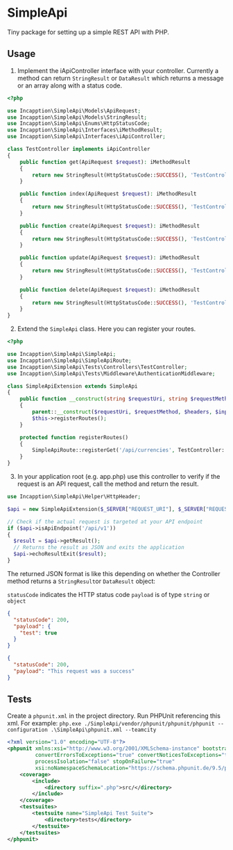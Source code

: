 # SimpleApi

Tiny package for setting up a simple REST API with PHP.

## Usage

1. Implement the iApiController interface with your controller. Currently a method can return `StringResult`
   or `DataResult` which returns a message or an array along with a status code.

```php
<?php

use Incapption\SimpleApi\Models\ApiRequest;
use Incapption\SimpleApi\Models\StringResult;
use Incapption\SimpleApi\Enums\HttpStatusCode;
use Incapption\SimpleApi\Interfaces\iMethodResult;
use Incapption\SimpleApi\Interfaces\iApiController;

class TestController implements iApiController
{
	public function get(ApiRequest $request): iMethodResult
	{
		return new StringResult(HttpStatusCode::SUCCESS(), 'TestController->get()');
	}

	public function index(ApiRequest $request): iMethodResult
	{
		return new StringResult(HttpStatusCode::SUCCESS(), 'TestController->index()');
	}

	public function create(ApiRequest $request): iMethodResult
	{
		return new StringResult(HttpStatusCode::SUCCESS(), 'TestController->create()');
	}

	public function update(ApiRequest $request): iMethodResult
	{
		return new StringResult(HttpStatusCode::SUCCESS(), 'TestController->update()');
	}

	public function delete(ApiRequest $request): iMethodResult
	{
		return new StringResult(HttpStatusCode::SUCCESS(), 'TestController->delete()');
	}
}
```

2. Extend the `SimpleApi` class. Here you can register your routes.

```php
<?php

use Incapption\SimpleApi\SimpleApi;
use Incapption\SimpleApi\SimpleApiRoute;
use Incapption\SimpleApi\Tests\Controllers\TestController;
use Incapption\SimpleApi\Tests\Middleware\AuthenticationMiddleware;

class SimpleApiExtension extends SimpleApi
{
	public function __construct(string $requestUri, string $requestMethod, array $headers = [], array $input = [])
	{
		parent::__construct($requestUri, $requestMethod, $headers, $input);
		$this->registerRoutes();
	}

	protected function registerRoutes()
	{
		SimpleApiRoute::registerGet('/api/currencies', TestController::class, 'get', new AuthenticationMiddleware());
	}
}
```

3. In your application root (e.g. app.php) use this controller to verify if the request is an API request, call the
   method and return the result.

```php
use Incapption\SimpleApi\Helper\HttpHeader;

$api = new SimpleApiExtension($_SERVER["REQUEST_URI"], $_SERVER["REQUEST_METHOD"], HttpHeader::getAll(), $_REQUEST);

// Check if the actual request is targeted at your API endpoint
if ($api->isApiEndpoint('/api/v1'))
{
  $result = $api->getResult();
  // Returns the result as JSON and exits the application
  $api->echoResultExit($result);
}
```

The returned JSON format is like this depending on whether the Controller method returns a `StringResult`or `DataResult`
object:

`statusCode` indicates the HTTP status code
`payload` is of type `string` or `object`

```json
{
  "statusCode": 200,
  "payload": {
    "test": true
  }
}
```

```json
{
  "statusCode": 200,
  "payload": "This request was a success"
}
```

## Tests

Create a `phpunit.xml` in the project directory. Run PHPUnit referencing this xml. For example:
`php.exe ./SimpleApi/vendor/phpunit/phpunit/phpunit --configuration .\SimpleApi\phpunit.xml --teamcity`

```xml
<?xml version="1.0" encoding="UTF-8"?>
<phpunit xmlns:xsi="http://www.w3.org/2001/XMLSchema-instance" bootstrap="./vendor/autoload.php"
         convertErrorsToExceptions="true" convertNoticesToExceptions="true" convertWarningsToExceptions="true"
         processIsolation="false" stopOnFailure="true"
         xsi:noNamespaceSchemaLocation="https://schema.phpunit.de/9.5/phpunit.xsd">
    <coverage>
        <include>
            <directory suffix=".php">src/</directory>
        </include>
    </coverage>
    <testsuites>
        <testsuite name="SimpleApi Test Suite">
            <directory>tests</directory>
        </testsuite>
    </testsuites>
</phpunit>
```

